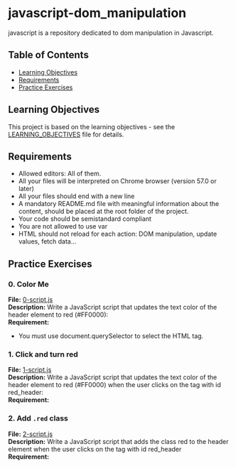 # javascript-dom_manipulation

javascript is a repository dedicated to dom manipulation in Javascript.

## Table of Contents

- [Learning Objectives](#learning-objectives)
- [Requirements](#requirements)
- [Practice Exercises](#practice-exercises)

## Learning Objectives

This project is based on the learning objectives - see the [LEARNING_OBJECTIVES](https://github.com/Goaty-yagi/holbertonschool-web_back_end/blob/main/javascript-dom_manipulation/LEARNING_OBJECTIVES.md) file for details.

## Requirements

- Allowed editors: All of them.
- All your files will be interpreted on Chrome browser (version 57.0 or later)
- All your files should end with a new line
- A mandatory README.md file with meaningful information about the content, should be placed at the root folder of the project.
- Your code should be semistandard compliant
- You are not allowed to use var
- HTML should not reload for each action: DOM manipulation, update values, fetch data…


## Practice Exercises

### 0. Color Me

**File:** [0-script.js](https://github.com/Goaty-yagi/holbertonschool-web_back_end/blob/main/javascript-dom_manipulation/0-script.js)<br>
**Description:** Write a JavaScript script that updates the text color of the header element to red (#FF0000):<br>
**Requirement:** <br>
- You must use document.querySelector to select the HTML tag.


### 1. Click and turn red

**File:** [1-script.js](https://github.com/Goaty-yagi/holbertonschool-web_back_end/blob/main/javascript-dom_manipulation/1-script.js)<br>
**Description:** Write a JavaScript script that updates the text color of the header element to red (#FF0000) when the user clicks on the tag with id red_header:<br>
**Requirement:** <br>



### 2. Add `.red` class

**File:** [2-script.js](https://github.com/Goaty-yagi/holbertonschool-web_back_end/blob/main/javascript-dom_manipulation/2-script.js)<br>
**Description:** Write a JavaScript script that adds the class red to the header element when the user clicks on the tag with id red_header<br>
**Requirement:** <br>


